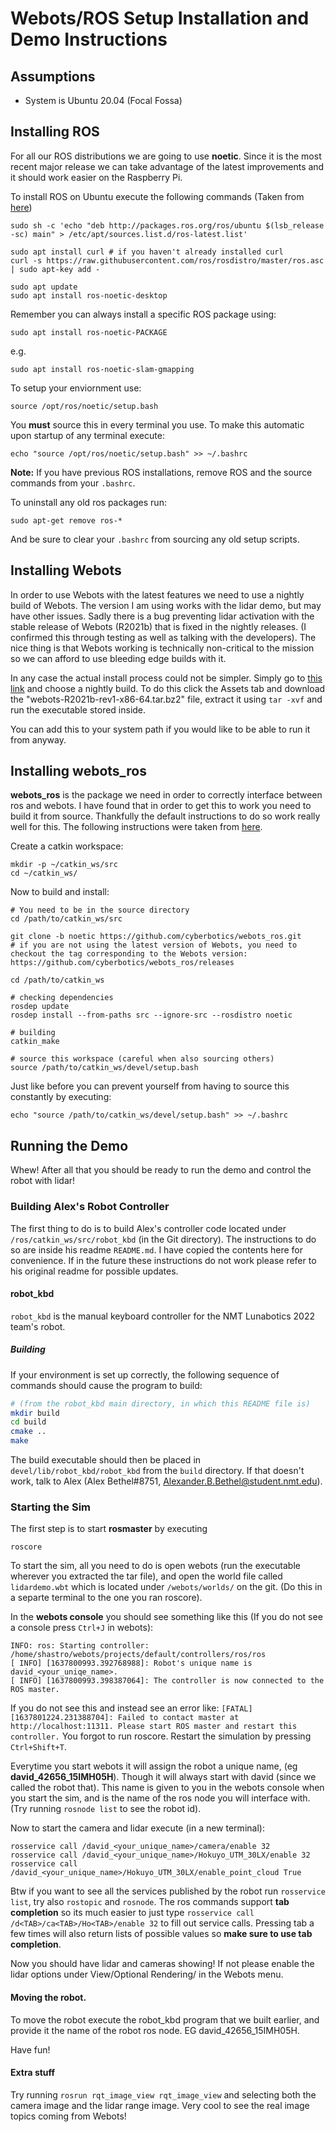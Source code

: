 # Webots/ROS Setup Installation and Demo Instructions

## Assumptions
- System is Ubuntu 20.04 (Focal Fossa)

## Installing ROS

For all our ROS distributions we are going to use **noetic**. Since it is the most recent major release we can take advantage of the latest improvements and it should work easier on the Raspberry Pi. 

To install ROS on Ubuntu execute the following commands (Taken from [here](http://wiki.ros.org/noetic/Installation/Ubuntu))

```
sudo sh -c 'echo "deb http://packages.ros.org/ros/ubuntu $(lsb_release -sc) main" > /etc/apt/sources.list.d/ros-latest.list'
```
```
sudo apt install curl # if you haven't already installed curl
curl -s https://raw.githubusercontent.com/ros/rosdistro/master/ros.asc | sudo apt-key add -
```
```
sudo apt update
sudo apt install ros-noetic-desktop
```

Remember you can always install a specific ROS package using:
```
sudo apt install ros-noetic-PACKAGE
```
e.g.
```
sudo apt install ros-noetic-slam-gmapping
```
To setup your enviornment use:
```
source /opt/ros/noetic/setup.bash
```
You **must** source this in every terminal you use. To make this automatic upon startup of any terminal execute:
```
echo "source /opt/ros/noetic/setup.bash" >> ~/.bashrc
```
**Note:** If you have previous ROS installations, remove ROS and the source commands from your `.bashrc`. 

To uninstall any old ros packages run:
```
sudo apt-get remove ros-*
```
And be sure to clear your `.bashrc` from sourcing any old setup scripts. 

## Installing Webots

In order to use Webots with the latest features we need to use a nightly build of Webots. The version I am using works with the lidar demo, but may have other issues. Sadly there is a bug preventing lidar activation with the stable release of Webots (R2021b) that is fixed in the nightly releases. (I confirmed this through testing as well as talking with the developers). The nice thing is that Webots working is technically non-critical to the mission so we can afford to use bleeding edge builds with it.

In any case the actual install process could not be simpler. Simply go to [this link](https://github.com/cyberbotics/webots/releases) and choose a nightly build. To do this click the Assets tab and download the "webots-R2021b-rev1-x86-64.tar.bz2" file, extract it using `tar -xvf` and run the executable stored inside. 

You can add this to your system path if you would like to be able to run it from anyway. 

## Installing webots_ros

**webots_ros** is the package we need in order to correctly interface between ros and webots. I have found that in order to get this to work you need to build it from source. Thankfully the default instructions to do so work really well for this. The following instructions were taken from [here](http://wiki.ros.org/webots_ros). 

Create a catkin workspace:
```
mkdir -p ~/catkin_ws/src
cd ~/catkin_ws/
```
Now to build and install:
```
# You need to be in the source directory
cd /path/to/catkin_ws/src

git clone -b noetic https://github.com/cyberbotics/webots_ros.git
# if you are not using the latest version of Webots, you need to checkout the tag corresponding to the Webots version: https://github.com/cyberbotics/webots_ros/releases
 
cd /path/to/catkin_ws

# checking dependencies
rosdep update
rosdep install --from-paths src --ignore-src --rosdistro noetic
 
# building
catkin_make

# source this workspace (careful when also sourcing others)
source /path/to/catkin_ws/devel/setup.bash
```
Just like before you can prevent yourself from having to source this constantly by executing:
```
echo "source /path/to/catkin_ws/devel/setup.bash" >> ~/.bashrc
```
## Running the Demo
Whew! After all that you should be ready to run the demo and control the robot with lidar!

### Building Alex's Robot Controller
The first thing to do is to build Alex's controller code located under `/ros/catkin_ws/src/robot_kbd` (in the Git directory). The instructions to do so are inside his readme `README.md`. I have copied the contents here for convenience. If in the future these instructions do not work please refer to his original readme for possible updates. 

#### robot_kbd

`robot_kbd` is the manual keyboard controller for the NMT Lunabotics
2022 team's robot.

##### Building

If your environment is set up correctly, the following sequence of
commands should cause the program to build:
```sh
# (from the robot_kbd main directory, in which this README file is)
mkdir build
cd build
cmake ..
make
```
The build executable should then be placed in
`devel/lib/robot_kbd/robot_kbd` from the `build` directory. If that
doesn't work, talk to Alex (Alex Bethel#8751,
Alexander.B.Bethel@student.nmt.edu).

### Starting the Sim

The first step is to start **rosmaster** by executing 
```
roscore
```

To start the sim, all you need to do is open webots (run the executable wherever you extracted the tar file), and open the world file called `lidardemo.wbt` which is located under `/webots/worlds/` on the git. (Do this in a separte terminal to the one you ran roscore). 

In the **webots console** you should see something like this (If you do not see a console press `Ctrl+J` in webots):
```
INFO: ros: Starting controller: /home/shastro/webots/projects/default/controllers/ros/ros
[ INFO] [1637800993.392768988]: Robot's unique name is david_<your_uniqe_name>.
[ INFO] [1637800993.398387064]: The controller is now connected to the ROS master.
```
If you do not see this and instead see an error like: `[FATAL] [1637801224.231388704]: Failed to contact master at http://localhost:11311. Please start ROS master and restart this controller.` You forgot to run roscore. Restart the simulation by pressing `Ctrl+Shift+T`. 

Everytime you start webots it will assign the robot a unique name, (eg **david_42656_15IMH05H**). Though it will always start with david (since we called the robot that). This name is given to you in the webots console when you start the sim, and is the name of the ros node you will interface with. (Try running `rosnode list` to see the robot id). 

Now to start the camera and lidar execute (in a new terminal):
```
rosservice call /david_<your_unique_name>/camera/enable 32
rosservice call /david_<your_unique_name>/Hokuyo_UTM_30LX/enable 32
rosservice call /david_<your_unique_name>/Hokuyo_UTM_30LX/enable_point_cloud True
```
Btw if you want to see all the services published by the robot run `rosservice list`, try also `rostopic` and `rosnode`. The ros commands support **tab completion** so its much easier to just type `rosservice call /d<TAB>/ca<TAB>/Ho<TAB>/enable 32` to fill out service calls. Pressing tab a few times will also return lists of possible values so **make sure to use tab completion**. 

Now you should have lidar and cameras showing! If not please enable the lidar options under View/Optional Rendering/ in the Webots menu. 

#### Moving the robot. 

To move the robot execute the robot_kbd program that we built earlier, and provide it the name of the robot ros node. EG david_42656_15IMH05H. 

Have fun!

#### Extra stuff
Try running `rosrun rqt_image_view rqt_image_view` and selecting both the camera image and the lidar range image. Very cool to see the real image topics coming from Webots!


